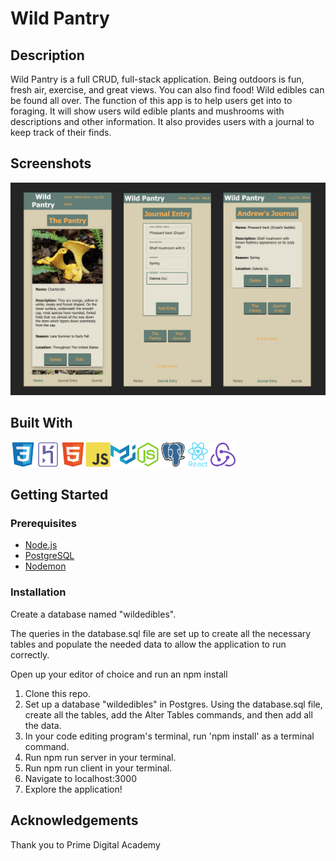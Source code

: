 
# Wild Pantry


## Description

Wild Pantry is a full CRUD, full-stack application.
Being outdoors is fun, fresh air, exercise, and great views.  You can also find food!
Wild edibles can be found all over.  The function of this app is to help users get into to foraging.  It will show users wild edible plants and mushrooms with descriptions and other information.  It also provides users with a journal to keep track of their finds.
## Screenshots

![ScreenShot 1](/ScreenShot1.jpg?raw=true "Screenshot")

## Built With

<a href="https://developer.mozilla.org/en-US/docs/Web/CSS"><img src="https://raw.githubusercontent.com/devicons/devicon/master/icons/css3/css3-original.svg" height="40px" width="40px" /></a><a href="https://www.heroku.com/"><img src="https://raw.githubusercontent.com/devicons/devicon/master/icons/heroku/heroku-original.svg" height="40px" width="40px" /></a><a href="https://developer.mozilla.org/en-US/docs/Web/HTML"><img src="https://raw.githubusercontent.com/devicons/devicon/master/icons/html5/html5-original.svg" height="40px" width="40px" /></a><a href="https://developer.mozilla.org/en-US/docs/Web/JavaScript"><img src="https://raw.githubusercontent.com/devicons/devicon/master/icons/javascript/javascript-original.svg" height="40px" width="40px" /></a><a href="https://material-ui.com/"><img src="https://raw.githubusercontent.com/devicons/devicon/master/icons/materialui/materialui-original.svg" height="40px" width="40px" /></a><a href="https://nodejs.org/en/"><img src="https://raw.githubusercontent.com/devicons/devicon/master/icons/nodejs/nodejs-original.svg" height="40px" width="40px" /></a><a href="https://www.postgresql.org/"><img src="https://raw.githubusercontent.com/devicons/devicon/master/icons/postgresql/postgresql-original.svg" height="40px" width="40px" /></a><a href="https://reactjs.org/"><img src="https://raw.githubusercontent.com/devicons/devicon/master/icons/react/react-original-wordmark.svg" height="40px" width="40px" /></a><a href="https://redux.js.org/"><img src="https://raw.githubusercontent.com/devicons/devicon/master/icons/redux/redux-original.svg" height="40px" width="40px" /></a>

## Getting Started

### Prerequisites

- [Node.js](https://nodejs.org/en/)
- [PostgreSQL](https://www.postgresql.org/)
- [Nodemon](https://nodemon.io/)


### Installation

Create a database named "wildedibles".
 
The queries in the database.sql file are set up to create all the necessary tables and populate the needed data to allow the application to run correctly. 

Open up your editor of choice and run an npm install


1. Clone this repo.
2. Set up a database "wildedibles" in Postgres. Using the database.sql file, create all the tables, add the Alter Tables commands, and then add all the data. 
3. In your code editing program's terminal, run 'npm install' as a terminal command.
5. Run npm run server in your terminal.
6. Run npm run client in your terminal.
7. Navigate to localhost:3000 
8. Explore the application!

## Acknowledgements

Thank you to Prime Digital Academy 